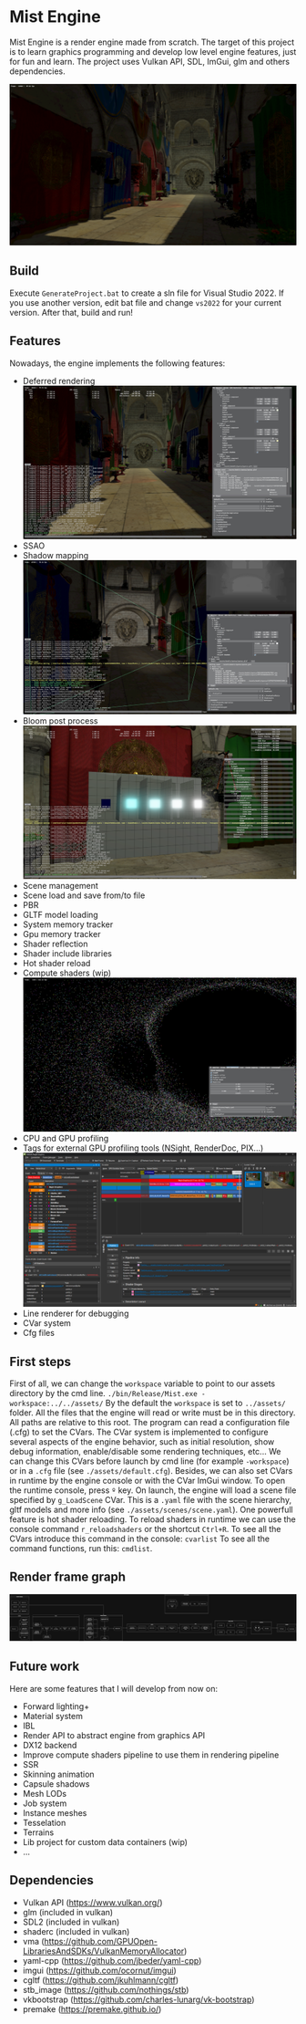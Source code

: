 # Mist Engine
Mist Engine is a render engine made from scratch. The target of this project is to learn graphics programming and develop low level engine features, just for fun and learn. The project uses Vulkan API, SDL, ImGui, glm and others dependencies.

![img](/docs/01_noImGui.png)

## Build
Execute `GenerateProject.bat` to create a sln file for Visual Studio 2022. If you use another version, edit bat file and change `vs2022` for your current version. After that, build and run!

## Features
Nowadays, the engine implements the following features:
* Deferred rendering
![img](/docs/02_SceneEditor.png)
* SSAO
* Shadow mapping
![img](/docs/03_ShadowMapDebug.png)
* Bloom post process
![img](/docs/02_ProfilingAndBloom.png)
* Scene management
* Scene load and save from/to file
* PBR
* GLTF model loading
* System memory tracker
* Gpu memory tracker
* Shader reflection
* Shader include libraries
* Hot shader reload
* Compute shaders (wip)
![img](/docs/04_GPUParticles.png)
* CPU and GPU profiling
* Tags for external GPU profiling tools (NSight, RenderDoc, PIX...)
![img](/docs/05_NSight.png)
* Line renderer for debugging
* CVar system
* Cfg files

## First steps
First of all, we can change the `workspace` variable to point to our assets directory by the cmd line. 
`./bin/Release/Mist.exe -workspace:../../assets/`
By the default the `workspace` is set to `../assets/` folder.
All the files that the engine will read or write must be in this directory. All paths are relative to this root.
The program can read a configuration file (.cfg) to set the CVars. The CVar system is implemented to configure several aspects of the engine behavior, such as initial resolution, show debug information, enable/disable some rendering techniques, etc... We can change this CVars before launch by cmd line (for example `-workspace`) or in a `.cfg` file (see `./assets/default.cfg`). Besides, we can also set CVars in runtime by the engine console or with the CVar ImGui window. To open the runtime console, press `º` key.
On launch, the engine will load a scene file specified by `g_LoadScene` CVar. This is a `.yaml` file with the scene hierarchy, gltf models and more info (see `./assets/scenes/scene.yaml`).
One powerfull feature is hot shader reloading. To reload shaders in runtime we can use the console command `r_reloadshaders` or the shortcut `Ctrl+R`.
To see all the CVars introduce this command in the console: `cvarlist`
To see all the command functions, run this: `cmdlist`.

## Render frame graph
![img](/docs/Frame.jpg)

## Future work
Here are some features that I will develop from now on:
* Forward lighting+
* Material system
* IBL
* Render API to abstract engine from graphics API
* DX12 backend
* Improve compute shaders pipeline to use them in rendering pipeline
* SSR
* Skinning animation
* Capsule shadows
* Mesh LODs
* Job system
* Instance meshes
* Tesselation
* Terrains
* Lib project for custom data containers (wip)
* ...

## Dependencies
* Vulkan API (https://www.vulkan.org/)
* glm (included in vulkan)
* SDL2 (included in vulkan)
* shaderc (included in vulkan)
* vma (https://github.com/GPUOpen-LibrariesAndSDKs/VulkanMemoryAllocator)
* yaml-cpp (https://github.com/jbeder/yaml-cpp)
* imgui (https://github.com/ocornut/imgui)
* cgltf (https://github.com/jkuhlmann/cgltf)
* stb_image (https://github.com/nothings/stb)
* vkbootstrap (https://github.com/charles-lunarg/vk-bootstrap)
* premake (https://premake.github.io/)